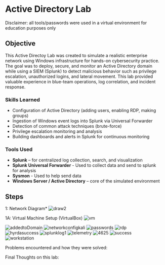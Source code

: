 # Active Directory Lab

Disclaimer: all tools/passwords were used in a virtual environment for education purposes only
## Objective

This Active Directoy Lab was created to simulate a realistic enterprise network using Windows infrastructure for hands-on cybersecurity practice. The goal was to deploy, secure, and monitor an Active Directory domain while using a SIEM (Splunk) to detect malicious behavior such as privilege escalation, unauthorized logins, and lateral movement. This lab provided valuable experience in blue-team operations, log correlation, and incident response.

### Skills Learned

- Configuration of Active Directory (adding users, enabling RDP, making groups)
- Ingestion of Windows event logs into Splunk via Universal Forwarder
- Detection of common attack techniques (brute-force)
- Privilege escalation monitoring and analysis
- Building dashboards and alerts in Splunk for continuous monitoring

### Tools Used

- **Splunk** – for centralized log collection, search, and visualization
- **Splunk Universal Forwarder** - Used to collect data and send to splunk for analysis
- **Sysmon** - Used to help send data
- **Windows Server / Active Directory** – core of the simulated environment 

  
## Steps

1: Network Diagram*
![draw2](https://github.com/user-attachments/assets/2cefb5ec-4a18-44cf-9cb1-e64902e8ac02)

1A: Virtual Machine Setup (VirtualBox) 
![vm](https://github.com/user-attachments/assets/aa0d578c-59ac-4383-a59d-71b351dd3a98)


![addedtoDomain](https://github.com/user-attachments/assets/072377f4-c063-4c89-94f0-89dffa3c455b)
![networkconfigkali](https://github.com/user-attachments/assets/19707c62-6355-447c-8c7e-b0b233b5f369)
![passwords](https://github.com/user-attachments/assets/bbdb4d5f-b3e6-4419-ac9b-4b0673bc5184)
![rdp](https://github.com/user-attachments/assets/26e06b14-1121-4e85-8976-35a8d0a74a3e)
![hyrdasuccess](https://github.com/user-attachments/assets/43614fba-3bc6-4a45-984a-633a84eae2cc)
![splunklog1](https://github.com/user-attachments/assets/f140490d-0bb1-4d48-b407-e4cc0a3ef1e0)
![telemetry](https://github.com/user-attachments/assets/4ce7c453-f34d-441b-a4ef-b7814b1ff0cb)
![4625](https://github.com/user-attachments/assets/f5547508-bb80-4d4b-a931-46c14dee6320)
![success](https://github.com/user-attachments/assets/74734f6e-80f4-41a1-81f4-99e606ade05d)
![workstation](https://github.com/user-attachments/assets/afff6180-73e4-4ae1-b001-a9e8cf3d04e0)

Problems encountered and how they were solved:


Final Thoughts on this lab: 






